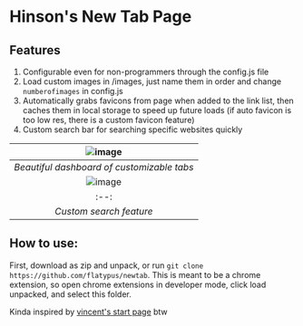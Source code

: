 # Hinson's New Tab Page

## Features
<ol>
  <li>Configurable even for non-programmers through the config.js file</li>
  <li>Load custom images in /images, just name them in order and change <code>numberofimages</code> in config.js</li>
  <li>Automatically grabs favicons from page when added to the link list, then caches them in local storage to speed up future loads (if auto favicon is too low res, there is a custom favicon feature)</li>
  <li>Custom search bar for searching specific websites quickly</li>
</ol>

| ![image](https://user-images.githubusercontent.com/68029599/186850372-d1cc3c89-0f95-4673-8dbb-bbab553e93cb.png) | 
|:--:| 
| *Beautiful dashboard of customizable tabs* |
| ![image](https://user-images.githubusercontent.com/68029599/186854395-9ab421a3-b05e-454a-938b-ae1be135afe0.png) | 
|:--:| 
| *Custom search feature* |

## How to use:
First, download as zip and unpack, or run `git clone https://github.com/flatypus/newtab`. 
This is meant to be a chrome extension, so open chrome extensions in developer mode, click load unpacked, and select this folder.

Kinda inspired by [vincent's start page](https://github.com/vincor-qc/new-startpage) btw<br>

